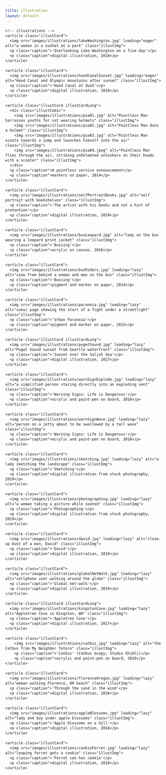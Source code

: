 ```yaml
---
title: illustration
layout: default
---
```


<section class="illustContainer">

    <!-- illustrations -->
    <article class="illustCard">
      <img src="images/illustrations/lakeWashington.jpg" loading="eager" alt="a woman in a sunhat at a park" class="illustImg">
      <p class="caption">'Overlooking Lake Washington on a fine day'</p>
      <p class="caption">digital illustration, 2018</p>
    </article>

    <article class="illustCard">
      <img src="images/illustrations/hoodCanalSunset.jpg" loading="eager" alt="Hood Canal and Olympic mountains after sunset" class="illustImg">
      <p class="caption">'Hood Canal at dusk'</p>
      <p class="caption">digital illustration, 2018</p>
    </article>

    <article class="illustCard illustCardLong">
      <div class="illustComic">
        <img src="images/illustrations/psa01.jpg" alt="Pointless Man harrasses youths for not wearing helmets" class="illustImg">
        <img src="images/illustrations/psa02.jpg" alt="Pointless Man dons a helmet" class="illustImg">
        <img src="images/illustrations/psa03.jpg" alt="Pointless Man scoots towards a jump and launches himself into the air" class="illustImg">
        <img src="images/illustrations/psa04.jpeg" alt="Pointless Man flies through the air, striking unhelmeted onlookers on their heads with a scooter" class="illustImg">
      </div>
      <p class="caption">A pointless service announcement</p>
      <p class="caption">markers on paper, 2014</p>
    </article>

    <article class="illustCard">
      <img src="images/illustrations/selfPortraitBooks.jpg" alt="self portrait with bookshelves" class="illustImg">
      <p class="caption">'The artist with his books and not a hint of pretention'</p>
      <p class="caption">digital illustration, 2019</p>
    </article>

    <article class="illustCard">
      <img src="images/illustrations/busLeopard.jpg" alt="lady on the bus wearing a leopard print jacket" class="illustImg">
      <p class="caption">'Bussing'</p>
      <p class="caption">acrylic on canvas, 2016</p>
    </article>

    <article class="illustCard">
      <img src="images/illustrations/busRiders.jpg" loading="lazy" alt="view from behind a woman and man on the bus" class="illustImg">
      <p class="caption">'Bussing'</p>
      <p class="caption">pigment and marker on paper, 2014</p>
    </article>

    <article class="illustCard">
      <img src="images/illustrations/paranoia.jpg" loading="lazy" alt="comic page showing the start of a fight under a streetlight" class="illustImg">
      <p class="caption">'Urban Paranoia'</p>
      <p class="caption">pigment and marker on paper, 2015</p>
    </article>

    <article class="illustCard illustCardLong">
      <img src="images/illustrations/pugetSound.jpg" loading="lazy" alt="Puget Sound sunset from Seattle waterfront" class="illustImg">
      <p class="caption">'Sunset over the Salish Sea'</p>
      <p class="caption">digital illustration, 2017</p>
    </article>

    <article class="illustCard">
      <img src="images/illustrations/warnSignExplode.jpg" loading="lazy" alt="a simplified person staring directly into an exploding vent" class="illustImg">
      <p class="caption">'Warning Signs: Life is Dangerous'</p>
      <p class="caption">acrylic and paint-pen on board, 2016</p>
    </article>

    <article class="illustCard">
      <img src="images/illustrations/warnSignWave.jpg" loading="lazy" alt="person on a jetty about to be swallowed by a tall wave" class="illustImg">
      <p class="caption">'Warning Signs: Life is Dangerous'</p>
      <p class="caption">acrylic and paint-pen on board, 2016</p>
    </article>

    <article class="illustCard">
      <img src="images/illustrations/sketching.jpg" loading="lazy" alt="a lady sketching the landscape" class="illustImg">
      <p class="caption">'Sketching'</p>
      <p class="caption">digital illustration from stock photography, 2019</p>
    </article>

    <article class="illustCard">
      <img src="images/illustrations/photographing.jpg" loading="lazy" alt="a woman taking a picture while seated" class="illustImg">
      <p class="caption">'Photographing'</p>
      <p class="caption">digital illustration from stock photography, 2019</p>
    </article>

    <article class="illustCard">
      <img src="images/illustrations/david.jpg" loading="lazy" alt="close-up bust of a man, David" class="illustImg">
      <p class="caption">'David'</p>
      <p class="caption">digital illustration, 2019</p>
    </article>

    <article class="illustCard">
      <img src="images/illustrations/globalNetWalk.jpg" loading="lazy" alt="cellphone user walking around the globe" class="illustImg">
      <p class="caption">'Global net-walk'</p>
      <p class="caption">digital illustration, 2019</p>
    </article>

    <article class="illustCard illustCardLong">
      <img src="images/illustrations/kingstonCove.jpg" loading="lazy" alt="Appletree Cove in Kingston, WA" class="illustImg">
      <p class="caption">'Appletree Cove'</p>
      <p class="caption">digital illustration, 2017</p>
    </article>

    <article class="illustCard">
        <img src="images/illustrations/catbus.jpg" loading="lazy" alt="the Catbus from My Neighbor Totoro" class="illustImg">
        <p class="caption">'Catbus' (Catbus &copy; Studio Ghibli)</p>
        <p class="caption">acrylic and paint-pen on board, 2016</p>
    </article>

    <article class="illustCard">
      <img src="images/illustrations/florenceOregon.jpg" loading="lazy" alt="woman walking Florence, OR beach" class="illustImg">
      <p class="caption">'Through the sand in the wind'</p>
      <p class="caption">digital illustration, 2018</p>
    </article>

    <article class="illustCard">
      <img src="images/illustrations/appleBlossoms.jpg" loading="lazy" alt="lady and boy under apple blossoms" class="illustImg">
      <p class="caption">'Apple blossoms on a hill'</p>
      <p class="caption">digital illustration, 2018</p>
    </article>

    <article class="illustCard">
      <img src="images/illustrations/cookieFerret.jpg" loading="lazy" alt="leaping ferret gets a cookie" class="illustImg">
      <p class="caption">'Ferret can has cookie'</p>
      <p class="caption">digital illustration, 2018</p>
    </article>
</section>
